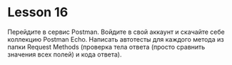 # Lesson 16

Перейдите в сервис Postman. 
Войдите в свой аккаунт и скачайте себе коллекцию Postman Echo. 
Написать автотесты для каждого метода из папки Request Methods (проверка тела ответа (просто сравнить значения всех полей) и кода ответа).